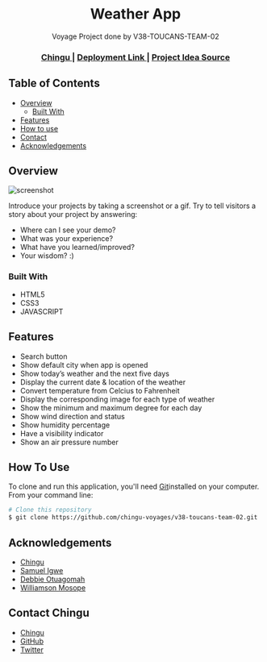 <!-- Please update value in the {}  -->

<h1 align="center">Weather App</h1>

<div align="center">
   Voyage Project done by V38-TOUCANS-TEAM-02
</div>

<div align="center">
  <h3>
    <a href="https://chingu.io/">
      Chingu
    </a>
    <span> | </span>
    <a href="https://{your-url-to-the-solution}">
      Deployment Link
    </a>
    <span> | </span>
    <a href="https://devchallenges.io/challenges/mM1UIenRhK808W8qmLWv">
      Project Idea Source
    </a>
  </h3>
</div>

<!-- TABLE OF CONTENTS -->

## Table of Contents

- [Overview](#overview)
  - [Built With](#built-with)
- [Features](#features)
- [How to use](#how-to-use)
- [Contact](#contact)
- [Acknowledgements](#acknowledgements)

<!-- OVERVIEW -->

## Overview

![screenshot](https://user-images.githubusercontent.com/16707738/92399059-5716eb00-f132-11ea-8b14-bcacdc8ec97b.png)

Introduce your projects by taking a screenshot or a gif. Try to tell visitors a story about your project by answering:

- Where can I see your demo?
- What was your experience?
- What have you learned/improved?
- Your wisdom? :)

### Built With

<!-- This section should list any major frameworks that you built your project using. Here are a few examples.-->

- HTML5
- CSS3
- JAVASCRIPT

## Features

<!-- List the features of your application or follow the template. Don't share the figma file here :) -->

- Search button
- Show default city when app is opened
- Show today’s weather and the next five days
- Display the current date & location of the weather
- Convert temperature from Celcius to Fahrenheit
- Display the corresponding image for each type of weather
- Show the minimum and maximum degree for each day
- Show wind direction and status
- Show humidity percentage
- Have a visibility indicator
- Show an air pressure number



## How To Use

<!-- Example: -->

To clone and run this application, you'll need [Git](https://git-scm.com)installed on your computer. From your command line:

```bash
# Clone this repository
$ git clone https://github.com/chingu-voyages/v38-toucans-team-02.git

```

## Acknowledgements

<!-- This section should list any articles or add-ons/plugins that helps you to complete the project. This is optional but it will help you in the future. For example: -->

- [Chingu](https://chingu.io/)
- [Samuel Igwe](https://github.com/frugalcodes)
- [Debbie Otuagomah](https://github.com/thatgirldorian)
- [Williamson Mosope](https://github.com/Shorpee)


## Contact Chingu

- [Chingu](https://chingu.io/)
- [GitHub](https://github.com/chingu-voyages)
- [Twitter](https://twitter.com/ChinguCollabs)
